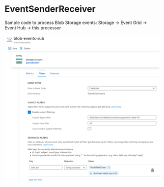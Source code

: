 # EventSenderReceiver
Sample code to process Blob Storage events: Storage -> Event Grid -> Event Hub -> this processor

![Diagram](https://github.com/rickijen/EventSenderReceiver/blob/master/advanced-blob-events-filters.png)
